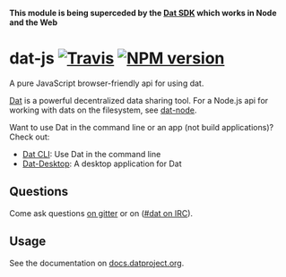 **This module is being superceded by the [Dat SDK](https://github.com/datproject/sdk) which works in Node and the Web**

# dat-js [![Travis](https://api.travis-ci.org/datproject/dat-js.svg)](https://travis-ci.org/datproject/dat-js)  [![NPM version](https://img.shields.io/npm/v/dat-js.svg?style=flat-square)](https://npmjs.org/package/dat)

A pure JavaScript browser-friendly api for using dat.

[Dat](http://datproject.org) is a powerful decentralized data sharing tool. For a Node.js api for working with dats on the filesystem, see [dat-node](http://github.com/datproject/dat-node).

Want to use Dat in the command line or an app (not build applications)? Check out:

* [Dat CLI](https://github.com/datproject/dat): Use Dat in the command line
* [Dat-Desktop](https://github.com/datproject/dat-desktop): A desktop application for Dat

## Questions

Come ask questions [on gitter](https://gitter.im/datproject/discussions) or on ([#dat on IRC](http://webchat.freenode.net/?channels=dat)).

## Usage

See the documentation on [docs.datproject.org](https://docs.datproject.org/docs/browser-intro).
